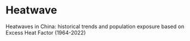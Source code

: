 # Heatwave
Heatwaves in China: historical trends and population exposure based on Excess Heat Factor (1964-2022)
